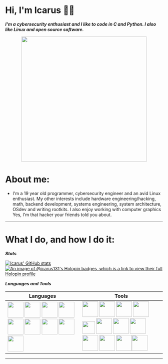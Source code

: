 Hi, I'm Icarus 👨‍💻
==============

***I'm a cybersecurity enthusiast and I like to code in C and Python. I also like Linux and open source software.***

<p align="center"> 
  <img src="https://i.ibb.co/H4dfMT3/carbon.png alt="carbon" border="0" width="400">
</p>


# About me:

  - I'm a 19 year old programmer, cybersecurity engineer and an avid Linux enthusiast. My other interests include hardware engineering/hacking, math, backend development, systems engineering, system architecture, OSdev and writing rootkits. I also enjoy working with computer graphics Yes, I'm that hacker your friends told you about.

---

# What I do, and how I do it:

***Stats***

[![Icarus' GitHub stats](https://github-readme-stats.vercel.app/api?username=Icarus131&theme=merko&border_color=000000&include_all_commits=true)](https://github.com/Icarus131/Icarus131)
[![An image of @icarus131's Holopin badges, which is a link to view their full Holopin profile](https://holopin.me/icarus131)](https://holopin.io/@icarus131)

***Languages and Tools***

  Languages        | Tools      |
|------------------|-------------|
| <img src="https://s3.dualstack.us-east-2.amazonaws.com/pythondotorg-assets/media/community/logos/python-logo-only.png" width="50"> <img src="https://camo.githubusercontent.com/716c20f454fef17485712c6bfda0f6343ac75983a673228c59aa3bf4076c9f99/68747470733a2f2f70726f66696c696e61746f722e7269736861762e6465762f736b696c6c732d6173736574732f63706c7573706c75732d6f726967696e616c2e737667" width="50"> <img src="https://camo.githubusercontent.com/075657b384358f918d473ef7fbb24c213dbd1d43058ae2ac2134731d614ca870/68747470733a2f2f70726f66696c696e61746f722e7269736861762e6465762f736b696c6c732d6173736574732f6a6176612d6f726967696e616c2d776f72646d61726b2e737667" width="50"> <img src="https://i.pinimg.com/originals/8f/50/63/8f50630ae0e1775196e4c270c573ce67.png" width="50"> <img src="https://upload.wikimedia.org/wikipedia/commons/1/18/C_Programming_Language.svg" width="50"> <img src="https://upload.wikimedia.org/wikipedia/commons/6/6a/JavaScript-logo.png" width="50"> <img src="https://go.dev/blog/go-brand/Go-Logo/PNG/Go-Logo_Blue.png" width="50"> <img src="https://cdn.hackr.io/uploads/topics_svg/1515163329FBBk5SGRAt.svg" width="50"> <img src="https://upload.wikimedia.org/wikipedia/commons/d/d5/Rust_programming_language_black_logo.svg" width="50"> | <img src="https://camo.githubusercontent.com/b7ea09b0c030ae14623cfc3a52ab3ee0d07e0259a1b230139e65ba00454327c9/68747470733a2f2f70726f66696c696e61746f722e7269736861762e6465762f736b696c6c732d6173736574732f6769742d73636d2d69636f6e2e737667" width="50"> <img src="https://upload.wikimedia.org/wikipedia/commons/3/3a/Neovim-mark.svg" width="50"> <img src="https://alschim.de/wp-content/uploads/gimp/gimp-logo.png" width="50"> <img src="https://img.icons8.com/color/452/kali-linux.png" width="50"> <img src="https://wiki.installgentoo.com/images/f/f9/Arch-linux-logo.png" width="40"> <img src="https://2.bp.blogspot.com/-tzm1twY_ENM/XlCRuI0ZkRI/AAAAAAAAOso/BmNOUANXWxwc5vwslNw3WpjrDlgs9PuwQCLcBGAsYHQ/s1600/pasted%2Bimage%2B0.png" width="50"> <img src="https://upload.wikimedia.org/wikipedia/commons/d/d5/Virtualbox_logo.png" width="50"> <img src="https://1000logos.net/wp-content/uploads/2017/08/Spotify-Logo.png" width="50"> <img src="https://www.nginx.com/wp-content/uploads/2020/05/NGINX-product-icon.svg" width="50"> <img src="https://upload.wikimedia.org/wikipedia/commons/8/87/Arduino_Logo.svg" width="50"> <img src="https://pngimg.com/uploads/brain/brain_PNG70.png" width="50"><img src="https://upload.wikimedia.org/wikipedia/commons/a/a7/React-icon.svg" width="50">|

---
